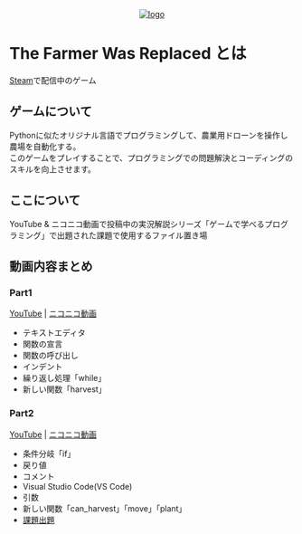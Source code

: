 <div align="center">
  <a href="https://github.com/janbocloud/TheFarmerWasReplaced/">
    <img alt="logo" src="https://cdn.akamai.steamstatic.com/steam/apps/2060160/header.jpg?t=1686987020">
  </a>
</div>

# The Farmer Was Replaced とは
[Steam](https://store.steampowered.com/app/2060160/The_Farmer_Was_Replaced/)で配信中のゲーム  

## ゲームについて
Pythonに似たオリジナル言語でプログラミングして、農業用ドローンを操作し農場を自動化する。  
このゲームをプレイすることで、プログラミングでの問題解決とコーディングのスキルを向上させます。  

## ここについて
YouTube & ニコニコ動画で投稿中の実況解説シリーズ「ゲームで学べるプログラミング」で出題された課題で使用するファイル置き場

## 動画内容まとめ
### Part1
[YouTube](https://youtu.be/L2w_2EiWEYU) | [ニコニコ動画](https://www.nicovideo.jp/watch/sm42389234)
- テキストエディタ
- 関数の宣言
- 関数の呼び出し
- インデント
- 繰り返し処理「while」
- 新しい関数「harvest」

### Part2
[YouTube]() | [ニコニコ動画]()
- 条件分岐「if」
- 戻り値
- コメント
- Visual Studio Code(VS Code)
- 引数
- 新しい関数「can_harvest」「move」「plant」
- [課題出題](https://github.com/janbocloud/TheFarmerWasReplaced/blob/main/part2_assignment.py)

